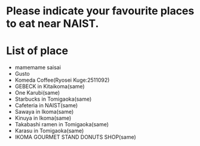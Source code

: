 # Please indicate your favourite places to eat near NAIST.

# List of place
- mamemame saisai
- Gusto
- Komeda Coffee(Ryosei Kuge:2511092)
- GEBECK in Kitaikoma(same)
- One Karubi(same)
- Starbucks in Tomigaoka(same)
- Cafeteria in NAIST(same)
- Sawaya in Ikoma(same)
- Kinuya in Ikoma(same)
- Takabashi ramen in Tomigaoka(same)
- Karasu in Tomigaoka(same)
- IKOMA GOURMET STAND DONUTS SHOP(same)
